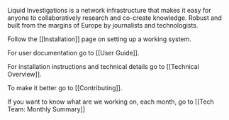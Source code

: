 Liquid Investigations is a network infrastructure that makes it easy for anyone to collaboratively research and co-create knowledge. Robust and built from the margins of Europe by journalists and technologists. 

Follow the [[Installation]] page on setting up a working system.

For user documentation go to [[User Guide]].

For installation instructions and technical details go to [[Technical Overview]].

To make it better go to [[Contributing]].

If you want to know what are we working on, each month, go to [[Tech Team: Monthly Summary]]
